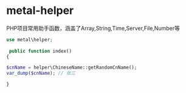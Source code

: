 # metal-helper
PHP项目常用助手函数，涵盖了Array,String,Time,Server,File,Number等

```PHP
use metal\helper;
 
 public function index()
{

$cnName = helper\ChineseName::getRandomCnName();
var_dump($cnName); // 张三

}


 



```
